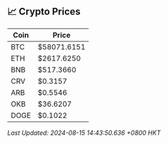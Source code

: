 ## 📈 Crypto Prices

| Coin | Price |
| ---- | ----- |
| BTC | $58071.6151 |
| ETH | $2617.6250 |
| BNB | $517.3660 |
| CRV | $0.3157 |
| ARB | $0.5546 |
| OKB | $36.6207 |
| DOGE | $0.1022 |

_Last Updated: 2024-08-15 14:43:50.636 +0800 HKT_